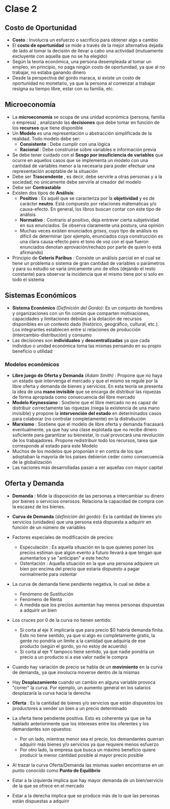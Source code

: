# Clase 2
## Costo de Oportunidad
- __Costo__ : Involucra un esfuerzo o sacrificio para obtener algo a cambio
- El __costo de oportunidad__ se mide a través de la mejor alternativa dejada de lado al tomar la decisión de llevar a cabo una actividad (mutuamente excluyente con aquella que no se ha elegido)
- Según la teoría económica, una persona desempleada al tomar un empleo, en principio, no paga ningún costo de oportunidad, ya que al no trabajar, no estaba ganando dinero
- Desde la perspectiva del gordo maraca, sí existe un costo de oportunidad no monetario, ya que la persona al comenzar a trabajar resigna su tiempo libre, estar con su familia, etc.

## Microeconomía
- La __microeconomía__ se ocupa de una unidad económica (persona, familia o empresa) , analizando las __decisiones__ que debe tomar en función de los __recursos__ que tiene disponible
- Un __Modelo__ es una representación u abstracción simplificada de la realidad. Todo modelo debe ser:
  - __Consistente__ : Debe cumplir con una lógica
  - __Racional__ : Debe construirse sobre variables e información previa
- Se debe tener cuidado con el __Sesgo por insuficiencia de variables__ que ocurre en aquellos casos que se implementa un modelo con una cantidad de variables menor a la necesaria para poder efectuar una representación aceptable de la situación
- Debe ser __Trascendente__ , es decir, debe servirle a otras personas y a la sociedad; no únicamente debe servirle al creador del modelo
- Debe ser __Contrastable__
- Existen dos tipos de __Análisis__:
  - __Positivo__ : Es aquél que se caracteriza por la __objetividad__ y es de carácter __neutro__. Está compuesto por relaciones mátematicas y/o causa-efecto. En general, los libros buscan contar con este tipo de análisis
  - __Normativo__ : Contrario al positivo, deja entrever cierta subjetividad en sus enunciados. Se observa claramente una postura, una opinión
  - Muchas veces existen enunciados _grises_, cuyo tipo de análisis es difícil de determinar (por ejemplo, enunciados cuya construcción es una clara causa-efecto pero el tono de voz con el que fueron enunciados denotan aprovación/rechazo por parte de quien lo está afirmando)
- Principio de __Ceteris Paribus__ : Consiste un análisis parcial en el cual se tiene un problema o sistema de gran cantidad de variables o parámetros y para su estudio se varía únicamente uno de ellos (dejando el resto constante) para observar la incidencia que el mismo tiene por si solo en todo el sistema
## Sistemas Económicos
- __Sistema Económico__ _(Definición del Gordo)_: Es un conjunto de hombres y organizaciones con un fin común que comparten motivaciones, capacidades y limitaciones debidas a la dotación de recursos disponibles en un contexto dado (histórico, geográfico, cultural, etc.). Los integrantes establecen entre sí relaciones de producción (intercambio-distribución) y consumo
- Las decisiones son __individuales__ y __descentralizadas__ ya que cada individuo o unidad económica toma las mismas pensando en su propio beneficio o utilidad
### Modelos económicos
- __Libre juego de Oferta y Demanda__ _(Adam Smith)_ : Propone que no haya un estado que intervenga el mercado y que el mismo se regule por la libre oferta y demanda de bienes y servicios. En esta teoría se presenta la idea de una __mano invisible__ que se encarga de distribuir las riquezas de forma apropiada como consecuencia del libre mercado
- __Modelo Keynessiano__ : Sostiene que el libre mercado no es capaz de distribuir correctamente las riquezas (niega la existencia de una mano invisible) y propone la __intervención del estado__ en determinados casos para colaborar (no controlar completamente) en la distrubución
- __Marxismo__ : Sostiene que el modelo de libre oferta y demanda fracasará eventualmente, ya que hay una clase explotada que no recibe dinero suficiente para garantizar su bienestar, lo cual provocará una revolución de los trabajadores. Propone redistribuir todo los recursos, tarea que corresponde al estado para este Modelo   
- Muchos de los modelos que proponían ir en contra de los que adoptaban la mayoría de los países debieron ceder como consecuencia de la globalización
- Las naciones más desarrolladas pasan a ser aquellas con mayor capital

## Oferta y Demanda
- __Demanda__ : Mide la disposición de las personas a intercambiar su dinero por bienes o servicios onerosos. Relaciona la capacidad de compra con la escasez de los bienes.
- __Curva de Demanda__ (_definición del gordo_): Es la cantidad de bienes y/o servicios (unidades) que una persona está dispuesta a adquirir en función de un número de variables
- Factores especiales de modificación de precios:
  - Especulación : Es aquella situación en la que quienes ponen los precios estiman que algún evento a futuro llevará a que tengan que aumentarlos y se "anticipan" a este hecho
  - Ostentación : Aquella situación en la que una persona adquiere un bien por encima del precio que estaría dispuesto a pagar normalmente para ostentar
- La curva de demanda tiene pendiente negativa, lo cual se debe a:
  - Fenómeno de Sustitución
  - Fenómeno de Renta
  - A medida que los precios aumentan hay menos personas dispuestas a adquirir un bien
- Los cruces por 0 de la curva no tienen sentido:
  - Si corta al eje X implicaría que para precio $0 habría demanda finita. Esto no tiene sentido, ya que si algo es completamente gratis, la gente no pondría un límite a la cantidad que adquiría de ese producto (según el gordo, yo no estoy de acuerdo)
  - Si corta al eje Y  tampoco tiene sentido, ya que nadie pondría un precio a un producto si a ese valor nadie le compra
- Cuando hay variación de precio se habla de un __movimiento__ en la curva de demanda_ ya que involucra moverse dentro de la mismas
- Hay __Desplazamiento__ cuando un cambio en alguna variable provoca "correr" la curva. Por ejemplo, un aumento general en los salarios desplazaría la curva hacia la derecha
- __Oferta__ : Es la cantidad de bienes y/o servicios que están dispuestos los productores a vender un bien a un precio determinado
- La oferta tiene pendiente positiva. Esto es coherente ya que se ha hablado anteriormente que los intereses entre los oferentes y los demandantes son opuestos:
  - Por un lado, mientras menor sea el precio, los demandantes querran adquirir más bienes y/o servicios ya que requiere menos esfuerzo
  - Por otro lado, la empresa que busca un máximo beneficio quiere producir la menor cantidad posible al mayor precio posible

- Al trazar la curva Oferta/Demanda las mismas suelen encontrarse en un punto conocido como __Punto de Equilibrio__
- Estar a la izquierda implica que hay mayor demanda de un bien/servicio de la que se ofrece en el mercado
- Estar a la derecha implica que se produce más de lo que las personas están dispuestas a adquirir
